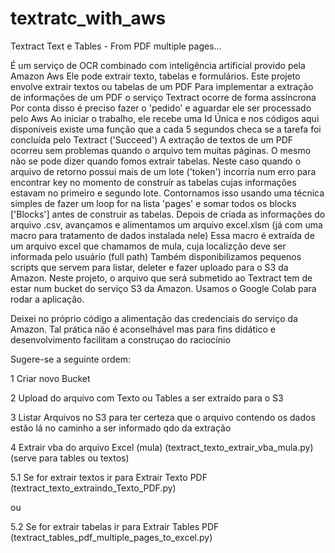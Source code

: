 # textratc_with_aws

Textract Text e Tables - From PDF multiple pages...


É um serviço de OCR combinado com inteligência artificial provido pela Amazon Aws
Ele pode extrair texto, tabelas e formulários.
Este projeto envolve extrair textos ou tabelas de um PDF
Para implementar a extração de informações de um PDF o serviço Textract ocorre de forma assíncrona
Por conta disso é preciso fazer o 'pedido' e aguardar ele ser processado pelo Aws
Ao iniciar o trabalho, ele recebe uma Id Única e nos códigos aqui disponíveis existe uma função que a cada 5 segundos checa se a tarefa foi concluída pelo Textract ('Succeed')
A extração de textos de um PDF ocorreu sem problemas quando o arquivo tem muitas páginas.
O mesmo não se pode dizer quando fomos extrair tabelas. Neste caso quando o arquivo de retorno possui mais de um lote ('token') incorria num erro para encontrar key no momento de construír as tabelas cujas informações estavam no primeiro e segundo lote.
Contornamos isso usando uma técnica simples de fazer um loop for na lista 'pages' e somar todos os blocks ['Blocks'] antes de construir as tabelas.
Depois de criada as informações do arquivo .csv, avançamos e alimentamos um arquivo excel.xlsm (já com uma macro para tratamento de dados instalada nele)
Essa macro é extraída de um arquivo excel que chamamos de mula, cuja localizção deve ser informada pelo usuário (full path)
Também disponibilizamos pequenos scripts que servem para listar, deleter e fazer uploado para o S3 da Amazon.
Neste projeto, o arquivo que será submetido ao Textract tem de estar num bucket do serviço S3 da Amazon.
Usamos o Google Colab para rodar a aplicação.

Deixei no próprio código a alimentação das credenciais do serviço da Amazon.
Tal prática não é aconselhável mas para fins didático e desenvolvimento facilitam a construçao do raciocínio



Sugere-se a seguinte ordem:


1   Criar novo Bucket

2   Upload do arquivo com Texto ou Tables a ser extraído para o S3

3   Listar Arquivos no S3 para ter certeza que o arquivo contendo os dados estão lá no caminho a ser informado qdo da extração

4   Extrair vba do arquivo Excel (mula) (textract_texto_extrair_vba_mula.py) (serve para tables ou textos)

5.1 Se for extrair textos  ir para Extrair Texto PDF (textract_texto_extraindo_Texto_PDF.py)

ou

5.2 Se for extrair tabelas ir para Extrair Tables PDF (textract_tables_pdf_multiple_pages_to_excel.py)


